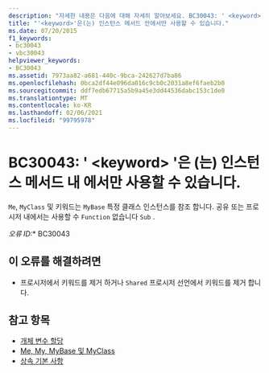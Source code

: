 ```yaml
---
description: "자세한 내용은 다음에 대해 자세히 알아보세요. BC30043: ' <keyword> '은 인스턴스 메서드 내 에서만 사용할 수 있습니다."
title: "'<keyword>'은(는) 인스턴스 메서드 안에서만 사용할 수 있습니다."
ms.date: 07/20/2015
f1_keywords:
- bc30043
- vbc30043
helpviewer_keywords:
- BC30043
ms.assetid: 7973aa82-a681-440c-9bca-242627d7ba86
ms.openlocfilehash: 0bca2df44e096da016c9cb0c2031a8ef6faeb2b0
ms.sourcegitcommit: ddf7edb67715a5b9a45e3dd44536dabc153c1de0
ms.translationtype: MT
ms.contentlocale: ko-KR
ms.lasthandoff: 02/06/2021
ms.locfileid: "99795978"
---
```

# <a name="bc30043-keyword-is-valid-only-within-an-instance-method"></a>BC30043: ' \<keyword> '은 (는) 인스턴스 메서드 내 에서만 사용할 수 있습니다.

`Me`, `MyClass` 및 키워드는 `MyBase` 특정 클래스 인스턴스를 참조 합니다. 공유 또는 프로시저 내에서는 사용할 수 `Function` 없습니다 `Sub` .

*오류 ID:** BC30043

## <a name="to-correct-this-error"></a>이 오류를 해결하려면

- 프로시저에서 키워드를 제거 하거나 `Shared` 프로시저 선언에서 키워드를 제거 합니다.

## <a name="see-also"></a>참고 항목

- [개체 변수 할당](../../programming-guide/language-features/variables/object-variable-assignment.md)
- [Me, My, MyBase 및 MyClass](../../programming-guide/program-structure/me-my-mybase-and-myclass.md)
- [상속 기본 사항](../../programming-guide/language-features/objects-and-classes/inheritance-basics.md)
